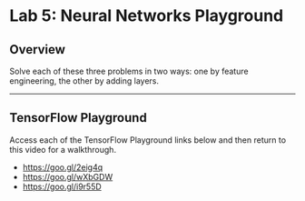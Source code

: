 # Lab 5: Neural Networks Playground

## Overview

Solve each of these three problems in two ways: one by feature engineering, the other by adding layers. 

---
## TensorFlow Playground

Access each of the TensorFlow Playground links below and then return to this video for a walkthrough.

* https://goo.gl/2eig4q
* https://goo.gl/wXbGDW
* https://goo.gl/i9r55D
